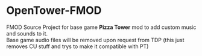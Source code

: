# OpenTower-FMOD
FMOD Source Project for base game **Pizza Tower** mod to add custom music and sounds to it.<br>
Base game audio files will be removed upon request from TDP
(this just removes CU stuff and trys to make it compatible with PT)
